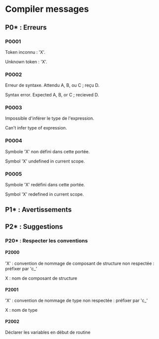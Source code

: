 # Compiler messages

## P0* : Erreurs

### P0001

Token inconnu : 'X'.

Unknown token : 'X'.

### P0002

Erreur de syntaxe. Attendu A, B, ou C ; reçu D.

Syntax error. Expected A, B, or C ; recieved D.

### P0003

Impossible d'inférer le type de l'expression.

Can't infer type of expression.

### P0004

Symbole 'X' non défini dans cette portée.

Symbol 'X' undefined in current scope.

### P0005

Symbole 'X' redéfini dans cette portée.

Symbol 'X' redefined in current scope.

## P1* : Avertissements

## P2* : Suggestions

### P20* : Respecter les conventions

#### P2000

'X' : convention de nommage de composant de structure non respectée : préfixer par 'c_'

X : nom de composant de structure

#### P2001

'X' : convention de nommage de type non respectée : préfixer par 'c_'

X : nom de type

#### P2002

Déclarer les variables en début de routine
